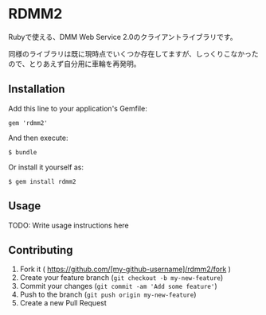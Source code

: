 # RDMM2

Rubyで使える、DMM Web Service 2.0のクライアントライブラリです。

同様のライブラリは既に現時点でいくつか存在してますが、しっくりこなかったので、とりあえず自分用に車輪を再発明。


## Installation

Add this line to your application's Gemfile:

    gem 'rdmm2'

And then execute:

    $ bundle

Or install it yourself as:

    $ gem install rdmm2

## Usage

TODO: Write usage instructions here

## Contributing

1. Fork it ( https://github.com/[my-github-username]/rdmm2/fork )
2. Create your feature branch (`git checkout -b my-new-feature`)
3. Commit your changes (`git commit -am 'Add some feature'`)
4. Push to the branch (`git push origin my-new-feature`)
5. Create a new Pull Request
